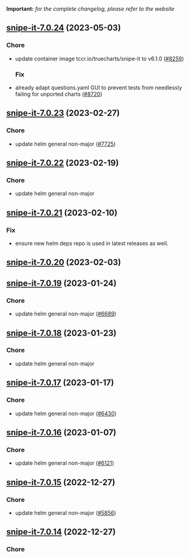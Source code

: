 **Important:**
*for the complete changelog, please refer to the website*




## [snipe-it-7.0.24](https://github.com/truecharts/charts/compare/snipe-it-7.0.23...snipe-it-7.0.24) (2023-05-03)

### Chore

- update container image tccr.io/truecharts/snipe-it to v6.1.0 ([#8259](https://github.com/truecharts/charts/issues/8259))
  
  ### Fix

- already adapt questions.yaml GUI to prevent tests from needlessly failing for unported charts ([#8720](https://github.com/truecharts/charts/issues/8720))
  
  


## [snipe-it-7.0.23](https://github.com/truecharts/charts/compare/snipe-it-7.0.22...snipe-it-7.0.23) (2023-02-27)

### Chore

- update helm general non-major ([#7725](https://github.com/truecharts/charts/issues/7725))
  
  


## [snipe-it-7.0.22](https://github.com/truecharts/charts/compare/snipe-it-7.0.21...snipe-it-7.0.22) (2023-02-19)

### Chore

- update helm general non-major
  
  


## [snipe-it-7.0.21](https://github.com/truecharts/charts/compare/snipe-it-7.0.20...snipe-it-7.0.21) (2023-02-10)

### Fix

- ensure new helm deps repo is used in latest releases as well.
  
  


## [snipe-it-7.0.20](https://github.com/truecharts/charts/compare/snipe-it-7.0.19...snipe-it-7.0.20) (2023-02-03)




## [snipe-it-7.0.19](https://github.com/truecharts/charts/compare/snipe-it-7.0.18...snipe-it-7.0.19) (2023-01-24)

### Chore

- update helm general non-major ([#6689](https://github.com/truecharts/charts/issues/6689))
  
  


## [snipe-it-7.0.18](https://github.com/truecharts/charts/compare/snipe-it-7.0.17...snipe-it-7.0.18) (2023-01-23)

### Chore

- update helm general non-major
  
  


## [snipe-it-7.0.17](https://github.com/truecharts/charts/compare/snipe-it-7.0.16...snipe-it-7.0.17) (2023-01-17)

### Chore

- update helm general non-major ([#6430](https://github.com/truecharts/charts/issues/6430))
  
  


## [snipe-it-7.0.16](https://github.com/truecharts/charts/compare/snipe-it-7.0.15...snipe-it-7.0.16) (2023-01-07)

### Chore

- update helm general non-major ([#6121](https://github.com/truecharts/charts/issues/6121))
  
  


## [snipe-it-7.0.15](https://github.com/truecharts/charts/compare/snipe-it-7.0.14...snipe-it-7.0.15) (2022-12-27)

### Chore

- update helm general non-major ([#5856](https://github.com/truecharts/charts/issues/5856))
  
  


## [snipe-it-7.0.14](https://github.com/truecharts/charts/compare/snipe-it-7.0.13...snipe-it-7.0.14) (2022-12-27)

### Chore

